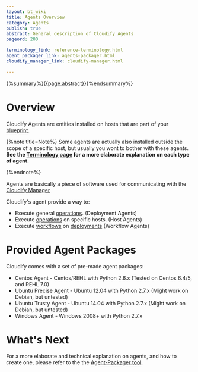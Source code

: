 ```yaml
---
layout: bt_wiki
title: Agents Overview
category: Agents
publish: true
abstract: General description of Cloudify Agents
pageord: 200

terminology_link: reference-terminology.html
agent_packager_link: agents-packager.html
cloudify_manager_link: cloudify-manager.html

---
```

{%summary%}{{page.abstract}}{%endsummary%}

# Overview

Cloudify Agents are entities installed on hosts that are part of your [blueprint]({{page.terminology_link}}#blueprint).

{%note title=Note%}
Some agents are actually also installed outside the scope of a specific host, but usually you wont to bother
with these agents.
**See the [Terminology page]({{page.terminology_link}}#agent) for a more elaborate explanation on each type of agent.**

{%endnote%}


Agents are basically a piece of software used for communicating with the [Cloudify Manager]({{page.cloudify_manager_link}})

Cloudify's agent provide a way to:

* Execute general [operations]({{page.terminology_link}}#operation). (Deployment Agents)
* Execute [operations]({{page.terminology_link}}#operation) on specific hosts. (Host Agents)
* Execute [workflows]({{page.terminology_link}}#workflow) on [deployments]({{page.terminology_link}}#deployment) (Workflow Agents)


# Provided Agent Packages

Cloudify comes with a set of pre-made agent packages:

* Centos Agent - Centos/REHL with Python 2.6.x (Tested on Centos 6.4/5, and REHL 7.0)
* Ubuntu Precise Agent - Ubuntu 12.04 with Python 2.7.x (Might work on Debian, but untested)
* Ubuntu Trusty Agent - Ubuntu 14.04 with Python 2.7.x (Might work on Debian, but untested)
* Windows Agent - Windows 2008+ with Python 2.7.x

# What's Next

For a more elaborate and technical explanation on agents, and how to create one, please refer to the the [Agent-Packager tool]({{page.agent_packager_link}}).